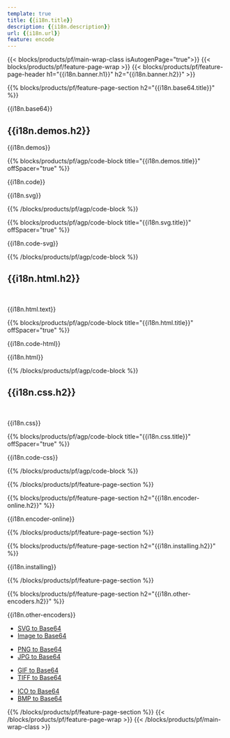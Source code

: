 ```yaml
---
template: true
title: {{i18n.title}}
description: {{i18n.description}}
url: {{i18n.url}}
feature: encode
---
```


{{< blocks/products/pf/main-wrap-class isAutogenPage="true">}}
{{< blocks/products/pf/feature-page-wrap >}}
{{< blocks/products/pf/feature-page-header h1="{{i18n.banner.h1}}"  h2="{{i18n.banner.h2}}" >}}

{{% blocks/products/pf/feature-page-section  h2="{{i18n.base64.title}}" %}}

{{i18n.base64}}

<h2>{{i18n.demos.h2}}</h2>

<p>{{i18n.demos}}</p>

{{% blocks/products/pf/agp/code-block title="{{i18n.demos.title}}" offSpacer="true" %}}

{{i18n.code}}<br>

<p>{{i18n.svg}}</p>

{{% /blocks/products/pf/agp/code-block %}}

{{% blocks/products/pf/agp/code-block title="{{i18n.svg.title}}" offSpacer="true" %}}

{{i18n.code-svg}}
<br>

{{% /blocks/products/pf/agp/code-block %}}

<h2>{{i18n.html.h2}}</h2><br>

{{i18n.html.text}}

{{% blocks/products/pf/agp/code-block title="{{i18n.html.title}}" offSpacer="true" %}}

{{i18n.code-html}}
<br>

{{i18n.html}}

{{% /blocks/products/pf/agp/code-block %}}

<h2>{{i18n.css.h2}}</h2><br>

{{i18n.css}}

{{% blocks/products/pf/agp/code-block title="{{i18n.css.title}}" offSpacer="true" %}}

{{i18n.code-css}}
<br>

{{% /blocks/products/pf/agp/code-block %}}

{{% /blocks/products/pf/feature-page-section %}}

{{% blocks/products/pf/feature-page-section  h2="{{i18n.encoder-online.h2}}" %}}

{{i18n.encoder-online}}

 {{% /blocks/products/pf/feature-page-section %}}

{{% blocks/products/pf/feature-page-section  h2="{{i18n.installing.h2}}" %}}

{{i18n.installing}}

{{% /blocks/products/pf/feature-page-section %}}

{{% blocks/products/pf/feature-page-section  h2="{{i18n.other-encoders.h2}}" %}}

{{i18n.other-encoders}}

<div class="row">
	<div class="col-md-3">
		<ul>
			<li><a href="/svg/{{lang.url-fragment}}net/svg-to-base64/">SVG to Base64</a></li>
			<li><a href="/svg/{{lang.url-fragment}}net/image-to-base64/">Image to Base64 </a></li>					
		</ul>
	</div>	
	<div class="col-md-3">		
		<ul>
			<li><a href="/svg/{{lang.url-fragment}}net/png-to-base64/">PNG to Base64</a></li>
			<li><a href="/svg/{{lang.url-fragment}}net/jpg-to-base64/">JPG to Base64</a></li>			
	</div>
	<div class="col-md-3">		
		<ul>
			<li><a href="/svg/{{lang.url-fragment}}net/gif-to-base64/">GIF to Base64</a></li>
			<li><a href="/svg/{{lang.url-fragment}}net/tiff-to-base64/">TIFF to Base64</a></li>			
		</ul>
	</div>
    <div class="col-md-3">		
		<ul>
			<li><a href="/svg/{{lang.url-fragment}}net/ico-to-base64/">ICO to Base64</a></li>
			<li><a href="/svg/{{lang.url-fragment}}net/bmp-to-base64/">BMP to Base64</a></li>			
	</div>	
</div>   

{{% /blocks/products/pf/feature-page-section %}}
{{< /blocks/products/pf/feature-page-wrap >}}
{{< /blocks/products/pf/main-wrap-class >}}
